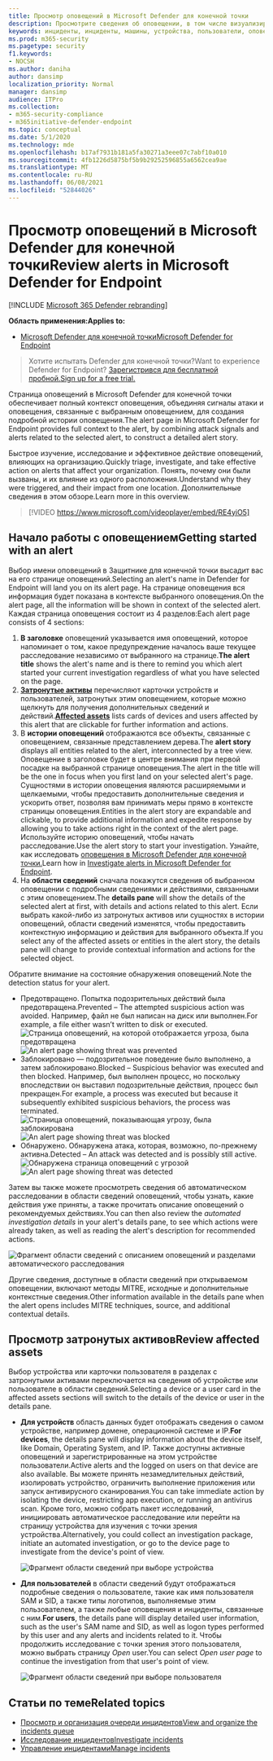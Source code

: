 ```yaml
---
title: Просмотр оповещений в Microsoft Defender для конечной точки
description: Просмотрите сведения об оповещении, в том числе визуализированную историю оповещения и сведения для каждого шага цепочки.
keywords: инциденты, инциденты, машины, устройства, пользователи, оповещений, оповещений, расследования, графа, доказательств
ms.prod: m365-security
ms.pagetype: security
f1.keywords:
- NOCSH
ms.author: daniha
author: dansimp
localization_priority: Normal
manager: dansimp
audience: ITPro
ms.collection:
- m365-security-compliance
- m365initiative-defender-endpoint
ms.topic: conceptual
ms.date: 5/1/2020
ms.technology: mde
ms.openlocfilehash: b17af7931b181a5fa30271a3eee07c7abf10a010
ms.sourcegitcommit: 4fb1226d5875bf5b9b29252596855a6562cea9ae
ms.translationtype: MT
ms.contentlocale: ru-RU
ms.lasthandoff: 06/08/2021
ms.locfileid: "52844026"
---
```

# <a name="review-alerts-in-microsoft-defender-for-endpoint"></a><span data-ttu-id="4e880-104">Просмотр оповещений в Microsoft Defender для конечной точки</span><span class="sxs-lookup"><span data-stu-id="4e880-104">Review alerts in Microsoft Defender for Endpoint</span></span>

[!INCLUDE [Microsoft 365 Defender rebranding](../../includes/microsoft-defender.md)]


<span data-ttu-id="4e880-105">**Область применения:**</span><span class="sxs-lookup"><span data-stu-id="4e880-105">**Applies to:**</span></span>
- [<span data-ttu-id="4e880-106">Microsoft Defender для конечной точки</span><span class="sxs-lookup"><span data-stu-id="4e880-106">Microsoft Defender for Endpoint</span></span>](https://go.microsoft.com/fwlink/?linkid=2154037)

><span data-ttu-id="4e880-107">Хотите испытать Defender для конечной точки?</span><span class="sxs-lookup"><span data-stu-id="4e880-107">Want to experience Defender for Endpoint?</span></span> [<span data-ttu-id="4e880-108">Зарегистрився для бесплатной пробной.</span><span class="sxs-lookup"><span data-stu-id="4e880-108">Sign up for a free trial.</span></span>](https://www.microsoft.com/microsoft-365/windows/microsoft-defender-atp?ocid=docs-wdatp-managealerts-abovefoldlink)

<span data-ttu-id="4e880-109">Страница оповещений в Microsoft Defender для конечной точки обеспечивает полный контекст оповещения, объединяя сигналы атаки и оповещения, связанные с выбранным оповещением, для создания подробной истории оповещения.</span><span class="sxs-lookup"><span data-stu-id="4e880-109">The alert page in Microsoft Defender for Endpoint provides full context to the alert, by combining attack signals and alerts related to the selected alert, to construct a detailed alert story.</span></span>

<span data-ttu-id="4e880-110">Быстрое изучение, исследование и эффективное действие оповещений, влияющих на организацию.</span><span class="sxs-lookup"><span data-stu-id="4e880-110">Quickly triage, investigate, and take effective action on alerts that affect your organization.</span></span> <span data-ttu-id="4e880-111">Понять, почему они были вызваны, и их влияние из одного расположения.</span><span class="sxs-lookup"><span data-stu-id="4e880-111">Understand why they were triggered, and their impact from one location.</span></span> <span data-ttu-id="4e880-112">Дополнительные сведения в этом обзоре.</span><span class="sxs-lookup"><span data-stu-id="4e880-112">Learn more in this overview.</span></span>

> [!VIDEO https://www.microsoft.com/videoplayer/embed/RE4yiO5]

## <a name="getting-started-with-an-alert"></a><span data-ttu-id="4e880-113">Начало работы с оповещением</span><span class="sxs-lookup"><span data-stu-id="4e880-113">Getting started with an alert</span></span>

<span data-ttu-id="4e880-114">Выбор имени оповещений в Защитнике для конечной точки высадит вас на его странице оповещений.</span><span class="sxs-lookup"><span data-stu-id="4e880-114">Selecting an alert's name in Defender for Endpoint will land you on its alert page.</span></span> <span data-ttu-id="4e880-115">На странице оповещения вся информация будет показана в контексте выбранного оповещения.</span><span class="sxs-lookup"><span data-stu-id="4e880-115">On the alert page, all the information will be shown in context of the selected alert.</span></span> <span data-ttu-id="4e880-116">Каждая страница оповещения состоит из 4 разделов:</span><span class="sxs-lookup"><span data-stu-id="4e880-116">Each alert page consists of 4 sections:</span></span>

1. <span data-ttu-id="4e880-117">**В заголовке** оповещений указывается имя оповещений, которое напоминает о том, какое предупреждение началось ваше текущее расследование независимо от выбранного на странице.</span><span class="sxs-lookup"><span data-stu-id="4e880-117">**The alert title** shows the alert's name and is there to remind you which alert started your current investigation regardless of what you have selected on the page.</span></span>
2. <span data-ttu-id="4e880-118">[**Затронутые активы**](#review-affected-assets) перечисляют карточки устройств и пользователей, затронутых этим оповещением, которые можно щелкнуть для получения дополнительных сведений и действий.</span><span class="sxs-lookup"><span data-stu-id="4e880-118">[**Affected assets**](#review-affected-assets) lists cards of devices and users affected by this alert that are clickable for further information and actions.</span></span>
3. <span data-ttu-id="4e880-119">В **истории оповещений** отображаются все объекты, связанные с оповещением, связанные представлением дерева.</span><span class="sxs-lookup"><span data-stu-id="4e880-119">The **alert story** displays all entities related to the alert, interconnected by a tree view.</span></span> <span data-ttu-id="4e880-120">Оповещение в заголовке будет в центре внимания при первой посадке на выбранной странице оповещения.</span><span class="sxs-lookup"><span data-stu-id="4e880-120">The alert in the title will be the one in focus when you first land on your selected alert's page.</span></span> <span data-ttu-id="4e880-121">Сущностями в истории оповещения являются расширяемыми и щелкаемыми, чтобы предоставить дополнительные сведения и ускорить ответ, позволяя вам принимать меры прямо в контексте страницы оповещения.</span><span class="sxs-lookup"><span data-stu-id="4e880-121">Entities in the alert story are expandable and clickable, to provide additional information and expedite response by allowing you to take actions right in the context of the alert page.</span></span> <span data-ttu-id="4e880-122">Используйте историю оповещений, чтобы начать расследование.</span><span class="sxs-lookup"><span data-stu-id="4e880-122">Use the alert story to start your investigation.</span></span> <span data-ttu-id="4e880-123">Узнайте, как исследовать [оповещения в Microsoft Defender для конечной точки.](/microsoft-365/security/defender-endpoint/investigate-alerts)</span><span class="sxs-lookup"><span data-stu-id="4e880-123">Learn how in [Investigate alerts in Microsoft Defender for Endpoint](/microsoft-365/security/defender-endpoint/investigate-alerts).</span></span>
4. <span data-ttu-id="4e880-124">На **области сведений** сначала покажутся сведения об выбранном оповещении с подробными сведениями и действиями, связанными с этим оповещением.</span><span class="sxs-lookup"><span data-stu-id="4e880-124">The **details pane** will show the details of the selected alert at first, with details and actions related to this alert.</span></span> <span data-ttu-id="4e880-125">Если выбрать какой-либо из затронутых активов или сущностях в истории оповещений, области сведений изменятся, чтобы предоставить контекстную информацию и действия для выбранного объекта.</span><span class="sxs-lookup"><span data-stu-id="4e880-125">If you select any of the affected assets or entities in the alert story, the details pane will change to provide contextual information and actions for the selected object.</span></span>

<span data-ttu-id="4e880-126">Обратите внимание на состояние обнаружения оповещений.</span><span class="sxs-lookup"><span data-stu-id="4e880-126">Note the detection status for your alert.</span></span> 
- <span data-ttu-id="4e880-127">Предотвращено. Попытка подозрительных действий была предотвращена.</span><span class="sxs-lookup"><span data-stu-id="4e880-127">Prevented – The attempted suspicious action was avoided.</span></span> <span data-ttu-id="4e880-128">Например, файл не был написан на диск или выполнен.</span><span class="sxs-lookup"><span data-stu-id="4e880-128">For example, a file either wasn’t written to disk or executed.</span></span>
<span data-ttu-id="4e880-129">![Страница оповещений, на которой отображается угроза, была предотвращена](images/detstat-prevented.png)</span><span class="sxs-lookup"><span data-stu-id="4e880-129">![An alert page showing threat was prevented](images/detstat-prevented.png)</span></span>
- <span data-ttu-id="4e880-130">Заблокировано — подозрительное поведение было выполнено, а затем заблокировано.</span><span class="sxs-lookup"><span data-stu-id="4e880-130">Blocked – Suspicious behavior was executed and then blocked.</span></span> <span data-ttu-id="4e880-131">Например, был выполнен процесс, но поскольку впоследствии он выставил подозрительные действия, процесс был прекращен.</span><span class="sxs-lookup"><span data-stu-id="4e880-131">For example, a process was executed but because it subsequently exhibited suspicious behaviors, the process was terminated.</span></span>
<span data-ttu-id="4e880-132">![Страница оповещений, показывающая угрозу, была заблокирована](images/detstat-blocked.png)</span><span class="sxs-lookup"><span data-stu-id="4e880-132">![An alert page showing threat was blocked](images/detstat-blocked.png)</span></span>
- <span data-ttu-id="4e880-133">Обнаружено. Обнаружена атака, которая, возможно, по-прежнему активна.</span><span class="sxs-lookup"><span data-stu-id="4e880-133">Detected – An attack was detected and is possibly still active.</span></span>
<span data-ttu-id="4e880-134">![Обнаружена страница оповещений с угрозой](images/detstat-detected.png)</span><span class="sxs-lookup"><span data-stu-id="4e880-134">![An alert page showing threat was detected](images/detstat-detected.png)</span></span>




<span data-ttu-id="4e880-135">Затем вы также  можете просмотреть сведения об автоматическом расследовании в области сведений оповещений, чтобы узнать, какие действия уже приняты, а также прочитать описание оповещений о рекомендуемых действиях.</span><span class="sxs-lookup"><span data-stu-id="4e880-135">You can then also review the *automated investigation details* in your alert's details pane, to see which actions were already taken, as well as reading the alert's description for recommended actions.</span></span>

![Фрагмент области сведений с описанием оповещений и разделами автоматического расследования](images/alert-air-and-alert-description.png)

<span data-ttu-id="4e880-137">Другие сведения, доступные в области сведений при открываемом оповещении, включают методы MITRE, исходные и дополнительные контекстные сведения.</span><span class="sxs-lookup"><span data-stu-id="4e880-137">Other information available in the details pane when the alert opens includes MITRE techniques, source, and additional contextual details.</span></span>




## <a name="review-affected-assets"></a><span data-ttu-id="4e880-138">Просмотр затронутых активов</span><span class="sxs-lookup"><span data-stu-id="4e880-138">Review affected assets</span></span>

<span data-ttu-id="4e880-139">Выбор устройства или карточки пользователя в разделах с затронутыми активами переключается на сведения об устройстве или пользователе в области сведений.</span><span class="sxs-lookup"><span data-stu-id="4e880-139">Selecting a device or a user card in the affected assets sections will switch to the details of the device or user in the details pane.</span></span>

- <span data-ttu-id="4e880-140">**Для устройств** область данных будет отображать сведения о самом устройстве, например домене, операционной системе и IP.</span><span class="sxs-lookup"><span data-stu-id="4e880-140">**For devices**, the details pane will display information about the device itself, like Domain, Operating System, and IP.</span></span> <span data-ttu-id="4e880-141">Также доступны активные оповещений и зарегистрированные на этом устройстве пользователи.</span><span class="sxs-lookup"><span data-stu-id="4e880-141">Active alerts and the logged on users on that device are also available.</span></span> <span data-ttu-id="4e880-142">Вы можете принять незамедлительных действий, изолировать устройство, ограничить выполнение приложения или запуск антивирусного сканирования.</span><span class="sxs-lookup"><span data-stu-id="4e880-142">You can take immediate action by isolating the device, restricting app execution, or running an antivirus scan.</span></span> <span data-ttu-id="4e880-143">Кроме того, можно собрать пакет исследований, инициировать автоматическое расследование или перейти на страницу устройства для изучения с точки зрения устройства.</span><span class="sxs-lookup"><span data-stu-id="4e880-143">Alternatively, you could collect an investigation package, initiate an automated investigation, or go to the device page to investigate from the device's point of view.</span></span>

   ![Фрагмент области сведений при выборе устройства](images/device-page-details.png)

- <span data-ttu-id="4e880-145">**Для пользователей** в области сведений будут отображаться подробные сведения о пользователе, такие как имя пользователя SAM и SID, а также типы логотипов, выполняемые этим пользователем, а также любые оповещения и инциденты, связанные с ним.</span><span class="sxs-lookup"><span data-stu-id="4e880-145">**For users**, the details pane will display detailed user information, such as the user's SAM name and SID, as well as logon types performed by this user and any alerts and incidents related to it.</span></span> <span data-ttu-id="4e880-146">Чтобы продолжить исследование с точки зрения этого пользователя, можно выбрать страницу *Open* user.</span><span class="sxs-lookup"><span data-stu-id="4e880-146">You can select *Open user page* to continue the investigation from that user's point of view.</span></span>

   ![Фрагмент области сведений при выборе пользователя](images/user-page-details.png)


## <a name="related-topics"></a><span data-ttu-id="4e880-148">Статьи по теме</span><span class="sxs-lookup"><span data-stu-id="4e880-148">Related topics</span></span>

- [<span data-ttu-id="4e880-149">Просмотр и организация очереди инцидентов</span><span class="sxs-lookup"><span data-stu-id="4e880-149">View and organize the incidents queue</span></span>](view-incidents-queue.md)
- [<span data-ttu-id="4e880-150">Исследование инцидентов</span><span class="sxs-lookup"><span data-stu-id="4e880-150">Investigate incidents</span></span>](investigate-incidents.md)
- [<span data-ttu-id="4e880-151">Управление инцидентами</span><span class="sxs-lookup"><span data-stu-id="4e880-151">Manage incidents</span></span>](manage-incidents.md)
